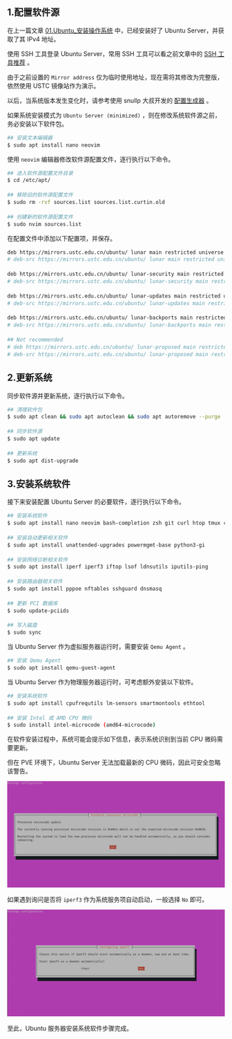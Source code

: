 ## 1.配置软件源

在上一篇文章 [01.Ubuntu_安装操作系统](./01.Ubuntu_安装操作系统.md) 中，已经安装好了 Ubuntu Server，并获取了其 IPv4 地址。  

使用 SSH 工具登录 Ubuntu Server，常用 SSH 工具可以看之前文章中的 [SSH 工具推荐](https://gitee.com/callmer/pve_toss_notes/blob/master/01.PVE系统安装.md) 。  

由于之前设置的 `Mirror address` 仅为临时使用地址，现在需将其修改为完整版，依然使用 USTC 镜像站作为演示。  

以后，当系统版本发生变化时，请参考使用 snullp 大叔开发的 [配置生成器](https://mirrors.ustc.edu.cn/repogen/) 。  

如果系统安装模式为 `Ubuntu Server (minimized)` ，则在修改系统软件源之前，务必安装以下软件包。  

```bash
## 安装文本编辑器
$ sudo apt install nano neovim
```

使用 `neovim` 编辑器修改软件源配置文件，逐行执行以下命令。  

```bash
## 进入软件源配置文件目录
$ cd /etc/apt/

## 移除旧的软件源配置文件
$ sudo rm -rvf sources.list sources.list.curtin.old

## 创建新的软件源配置文件
$ sudo nvim sources.list
```

在配置文件中添加以下配置项，并保存。  

```bash
deb https://mirrors.ustc.edu.cn/ubuntu/ lunar main restricted universe multiverse
# deb-src https://mirrors.ustc.edu.cn/ubuntu/ lunar main restricted universe multiverse

deb https://mirrors.ustc.edu.cn/ubuntu/ lunar-security main restricted universe multiverse
# deb-src https://mirrors.ustc.edu.cn/ubuntu/ lunar-security main restricted universe multiverse

deb https://mirrors.ustc.edu.cn/ubuntu/ lunar-updates main restricted universe multiverse
# deb-src https://mirrors.ustc.edu.cn/ubuntu/ lunar-updates main restricted universe multiverse

deb https://mirrors.ustc.edu.cn/ubuntu/ lunar-backports main restricted universe multiverse
# deb-src https://mirrors.ustc.edu.cn/ubuntu/ lunar-backports main restricted universe multiverse

## Not recommended
# deb https://mirrors.ustc.edu.cn/ubuntu/ lunar-proposed main restricted universe multiverse
# deb-src https://mirrors.ustc.edu.cn/ubuntu/ lunar-proposed main restricted universe multiverse
```

## 2.更新系统

同步软件源并更新系统，逐行执行以下命令。  

```bash
## 清理软件包
$ sudo apt clean && sudo apt autoclean && sudo apt autoremove --purge

## 同步软件源
$ sudo apt update

## 更新系统
$ sudo apt dist-upgrade
```

## 3.安装系统软件

接下来安装配置 Ubuntu Server 的必要软件，逐行执行以下命令。  

```bash
## 安装系统软件
$ sudo apt install nano neovim bash-completion zsh git curl htop tmux cron

## 安装自动更新相关软件
$ sudo apt install unattended-upgrades powermgmt-base python3-gi

## 安装网络诊断相关软件
$ sudo apt install iperf iperf3 iftop lsof ldnsutils iputils-ping

## 安装路由器相关软件
$ sudo apt install pppoe nftables sshguard dnsmasq

## 更新 PCI 数据库
$ sudo update-pciids

## 写入磁盘
$ sudo sync
```

当 Ubuntu Server 作为虚拟服务器运行时，需要安装 `Qemu Agent` 。  

```bash
## 安装 Qemu Agent
$ sudo apt install qemu-guest-agent
```  

当 Ubuntu Server 作为物理服务器运行时，可考虑额外安装以下软件。  

```bash
## 安装系统软件
$ sudo apt install cpufrequtils lm-sensors smartmontools ethtool

## 安装 Intel 或 AMD CPU 微码
$ sudo install intel-microcode (amd64-microcode)
```

在软件安装过程中，系统可能会提示如下信息，表示系统识别到当前 CPU 微码需要更新。  

但在 PVE 环境下，Ubuntu Server 无法加载最新的 CPU 微码，因此可安全忽略该警告。  

![CPU微码警告](img/p02/u_cpu_microcode_warning.png)

如果遇到询问是否将 `iperf3` 作为系统服务项自动启动，一般选择 `No` 即可。  

![iperf3服务化](img/p02/u_iperf3_deamon.png)

至此，Ubuntu 服务器安装系统软件步骤完成。  
